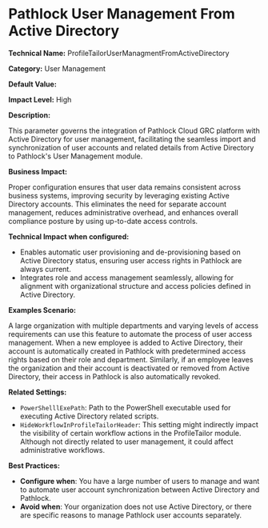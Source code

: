 # Pathlock User Management From Active Directory

**Technical Name:** ProfileTailorUserManagmentFromActiveDirectory

**Category:** User Management

**Default Value:**

**Impact Level:** High

**Description:** 

This parameter governs the integration of Pathlock Cloud GRC platform with Active Directory for user management, facilitating the seamless import and synchronization of user accounts and related details from Active Directory to Pathlock's User Management module.

**Business Impact:**

Proper configuration ensures that user data remains consistent across business systems, improving security by leveraging existing Active Directory accounts. This eliminates the need for separate account management, reduces administrative overhead, and enhances overall compliance posture by using up-to-date access controls.

**Technical Impact when configured:**

- Enables automatic user provisioning and de-provisioning based on Active Directory status, ensuring user access rights in Pathlock are always current.
- Integrates role and access management seamlessly, allowing for alignment with organizational structure and access policies defined in Active Directory.

**Examples Scenario:**

A large organization with multiple departments and varying levels of access requirements can use this feature to automate the process of user access management. When a new employee is added to Active Directory, their account is automatically created in Pathlock with predetermined access rights based on their role and department. Similarly, if an employee leaves the organization and their account is deactivated or removed from Active Directory, their access in Pathlock is also automatically revoked.

**Related Settings:**

- `PowerShelllExePath`: Path to the PowerShell executable used for executing Active Directory related scripts.
- `HideWorkflowInProfileTailorHeader`: This setting might indirectly impact the visibility of certain workflow actions in the ProfileTailor module. Although not directly related to user management, it could affect administrative workflows.

**Best Practices:** 

- **Configure when**: You have a large number of users to manage and want to automate user account synchronization between Active Directory and Pathlock.
- **Avoid when**: Your organization does not use Active Directory, or there are specific reasons to manage Pathlock user accounts separately.